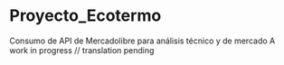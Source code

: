 # Proyecto_Ecotermo
Consumo de API de Mercadolibre para análisis técnico y de mercado
A work in progress // translation pending
